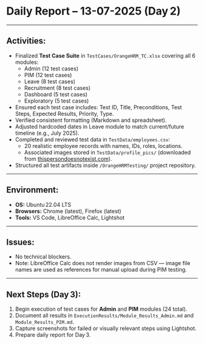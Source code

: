 # Daily Report – 13-07-2025 (Day 2)

---

## Activities:
- Finalized **Test Case Suite** in `TestCases/OrangeHRM_TC.xlsx` covering all 6 modules:
  - Admin (12 test cases)
  - PIM (12 test cases)
  - Leave (8 test cases)
  - Recruitment (8 test cases)
  - Dashboard (5 test cases)
  - Exploratory (5 test cases)
- Ensured each test case includes: Test ID, Title, Preconditions, Test Steps, Expected Results, Priority, Type.
- Verified consistent formatting (Markdown and spreadsheet).
- Adjusted hardcoded dates in Leave module to match current/future timeline (e.g., July 2025).
- Completed and reviewed test data in `TestData/employees.csv`:
  - 20 realistic employee records with names, IDs, roles, locations.
  - Associated images stored in `TestData/profile_pics/` (downloaded from [thispersondoesnotexist.com](https://thispersondoesnotexist.com/)).
- Structured all test artifacts inside `/OrangeHRMTesting/` project repository.

---

## Environment:
- **OS:** Ubuntu 22.04 LTS  
- **Browsers:** Chrome (latest), Firefox (latest)  
- **Tools:** VS Code, LibreOffice Calc, Lightshot

---

## Issues:
- No technical blockers.
- Note: LibreOffice Calc does not render images from CSV — image file names are used as references for manual upload during PIM testing.

---

## Next Steps (Day 3):
1. Begin execution of test cases for **Admin** and **PIM** modules (24 total).
2. Document all results in `ExecutionResults/Module_Results_Admin.md` and `Module_Results_PIM.md`.
3. Capture screenshots for failed or visually relevant steps using Lightshot.
4. Prepare daily report for Day 3.

